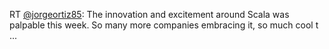 RT <a href="http://twitter.com/jorgeortiz85">@jorgeortiz85</a>: The innovation and excitement around Scala was palpable this week. So many more companies embracing it, so much cool t ...